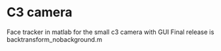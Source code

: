 # C3 camera
Face tracker in matlab for the small c3 camera with GUI
Final release is backtransform_nobackground.m